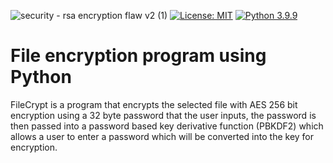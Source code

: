 
![security - rsa encryption flaw v2 (1)](https://user-images.githubusercontent.com/87882680/150626195-f853b377-72ac-45c7-a477-8f7ff225a196.jpg)
[![License: MIT](https://img.shields.io/badge/License-MIT-black.svg)](https://opensource.org/licenses/MIT) [![Python 3.9.9](https://img.shields.io/badge/python-3.9.9-black.svg)](https://www.python.org/downloads/release/python-399/)
# File encryption program using Python 
FileCrypt is a program that encrypts the selected file with AES 256 bit encryption using a 32 byte password that the user inputs, the password is then passed into a password based key derivative function (PBKDF2) which allows a user to enter a password which will be converted into the key for encryption.

